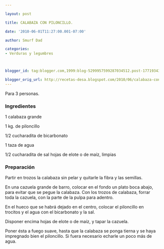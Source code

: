 ```yaml
---

layout: post

title: CALABAZA CON PILONCILLO.

date: '2010-06-01T11:27:00.001-07:00'

author: Smurf Dad

categories:
- Verduras y legumbres



blogger_id: tag:blogger.com,1999:blog-5299957599287034512.post-1771934336082327486

blogger_orig_url: http://recetas-desa.blogspot.com/2010/06/calabaza-con-piloncillo.html
---
```


Para 3 personas.

<h3>Ingredientes</h3>

1 calabaza grande

1 kg. de piloncillo

1/2 cucharadita de bicarbonato

1 taza de agua

1/2 cucharadita de sal hojas de elote o de maíz, limpias

<h3>Preparación</h3>

Partir en trozos la calabaza sin pelar y quitarle la fibra y las semillas.

En una cazuela grande de barro, colocar en el fondo un plato boca abajo, para evitar que se pegue la calabaza. Con los trozos de calabaza, forrar toda la cazuela, con la parte de la pulpa para adentro.

En el hueco que se habrá dejado en el centro, colocar el piloncillo en trocitos y el agua con el bicarbonato y la sal.

Disponer encima hojas de elote o de maíz, y tapar la cazuela.

Poner ésta a fuego suave, hasta que la calabaza se ponga tierna y se haya impregnado bien el piloncillo. Si fuera necesario echarle un poco más de agua.